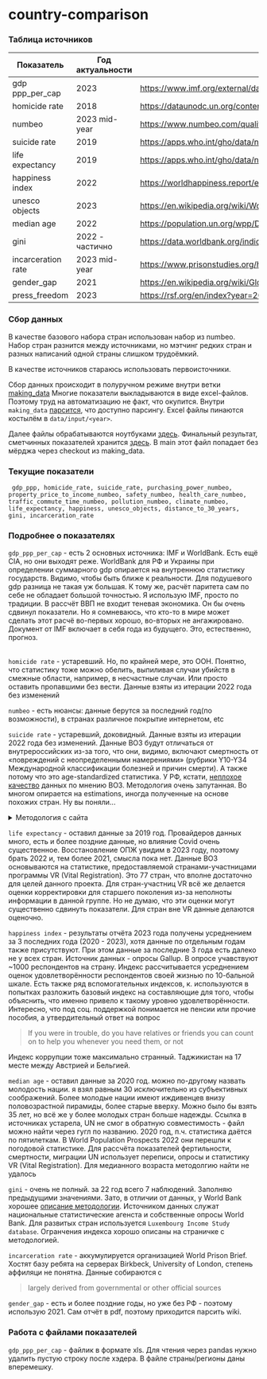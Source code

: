 # country-comparison

### Таблица источников

| Показатель         | Год актуальности | Источник                                                                                                                       |
|--------------------|------------------|--------------------------------------------------------------------------------------------------------------------------------|
| gdp ppp_per_cap    | 2023             | https://www.imf.org/external/datamapper/PPPPC@WEO/OEMDC/ADVEC/WEOWORLD                                                         |
| homicide rate      | 2018             | https://dataunodc.un.org/content/homicide-rate-option-2                                                                        |
| numbeo             | 2023 mid-year    | https://www.numbeo.com/quality-of-life/rankings_by_country.jsp                                                                 |
| suicide rate       | 2019             | https://apps.who.int/gho/data/node.main.MHSUICIDEASDR?lang=en                                                                  |
| life expectancy    | 2019             | https://apps.who.int/gho/data/node.main.688                                                                                    |
| happiness index    | 2022             | https://worldhappiness.report/ed/2023/#appendices-and-data                                                                     |
| unesco objects     | 2023             | https://en.wikipedia.org/wiki/World_Heritage_Sites_by_country                                                                  |
| median age         | 2022             | https://population.un.org/wpp/Download/Files/1_Indicators%20(Standard)/EXCEL_FILES/1_Population/WPP2019_POP_F05_MEDIAN_AGE.xlsx |
| gini               | 2022 - частично  | https://data.worldbank.org/indicator/SI.POV.GINI/                                                                              |
| incarceration rate | 2023 mid-year    | https://www.prisonstudies.org/highest-to-lowest/prison_population_rate?field_region_taxonomy_tid=All                           |
| gender_gap         | 2021             | https://en.wikipedia.org/wiki/Global_Gender_Gap_Report                                                                                                                     |
| press_freedom      | 2023             | https://rsf.org/en/index?year=2023                                                                                                                              |



### Сбор данных

В качестве базового набора стран использован набор из numbeo. Набор стран разнится между источниками, 
но мэтчинг редких стран и разных написаний одной страны слишком трудоёмкий.

В качестве источников стараюсь использовать первоисточники. 

Сбор данных происходит в полуручном режиме внутри ветки
[making_data](https://github.com/PVGorshenin/country_comparison/tree/making_data)
Многие показатели выкладываются в виде excel-файлов. Поэтому труд на автоматизацию не факт, что окупится.
Внутри `making_data` [парсится](https://github.com/PVGorshenin/country_comparison/tree/making_data/get_data/parse), что доступно парсингу.
Excel файлы пинаются костылём в `data/input/<year>`.

Далее файлы обрабатываются ноутбуками 
[здесь](https://github.com/PVGorshenin/country_comparison/tree/making_data/processing).
Финальный результат, сметчинных показателей хранится 
[здесь](https://github.com/PVGorshenin/country_comparison/blob/making_data/data/result/mega_table.csv). 
В main этот файл попадает без мёрджа через checkout из making_data.



### Текущие показатели

`
gdp_ppp, homicide_rate, suicide_rate, purchasing_power_numbeo, property_price_to_income_numbeo,
safety_numbeo, health_care_numbeo, traffic_commute_time_numbeo, pollution_numbeo, climate_numbeo, 
life_expectancy, happiness, unesco_objects, distance_to_30_years, gini, incarceration_rate`


### Подробнее о показателях

`gdp_ppp_per_cap` - есть 2 основных источника: IMF и WorldBank. Есть ещё CIA, но они выходят реже. WorldBank для РФ и
Украины при определении суммарного gdp опирается на внутреннюю статистику государств.
Видимо, чтобы быть ближе к реальности. Для подушевого gdp разница не такая уж большая. К тому же, расчёт паритета сам
по себе не обладает большой точностью. Я использую IMF, просто по традиции.
В рассчёт ВВП не входит теневая экономика. Он бы очень сдвинул показатели. Но я сомневаюсь, что кто-то в мире
может сделать этот расчё во-первых хорошо, во-вторых не ангажировано. 
Документ от IMF включает в себя года из будущего. Это, естественно, прогноз.<br><br>

`homicide rate` - устаревший. Но, по крайней мере, это ООН. Понятно, что статистику тоже можно обелить, выпиливая
случаи убийств в смежные области, например, в несчастные случаи. Или просто оставить пропавшими без вести.
Данные взяты из итерации 2022 года без изменений

`numbeo` - есть нюансы: данные берутся за последний год(по возможности), в странах различное покрытие интернетом, etc

`suicide rate` - устаревший, доковидный. Данные взяты из итерации 2022 года без изменений. Данные ВОЗ будут отличаться от
внутрероссийских из-за того, что они, видимо, включают смертность от «повреждений с неопределенными намерениями» 
(рубрики Y10-Y34 Международной классификации болезней и причин смерти). А также потому что это age-standardized статистика.
У РФ, кстати, [неплохое качество](https://www.who.int/teams/mental-health-and-substance-use/data-research/suicide-data-quality)
данных по мнению ВОЗ. 
Методология очень запутанная. Во многом опирается на estimations, иногда полученные на основе похожих стран.
Ну вы поняли...

<details><summary>Методология с сайта</summary>

Method of estimation:
The estimates are derived from the WHO Global Health Estimates (GHE) 2015. 
Detailed methods are available here, and summarized below. All-cause mortality rates by age and sex for WHO Member States
are derived from life tables which draw on UN World Population Prospects 2015 revision, 
recent and unpublished analyses of all-cause and HIV mortality for countries with high HIV prevalence,
vital registration data, and estimates of child mortality from UN Inter-agency Group for Child Mortality Estimation. 
Cause-of-death distributions are estimated from death registration data when available; 
assessed and adjusted for completeness and ill-defined categories. 
Selected specific causes are based on WHO and UN Interagency estimation processes, which made use of epidemiological studies, 
disease registers and notifications systems. Other causes of death for populations without useable death-registration 
data are estimated, drawing on updated IHME single-cause analyses from the Global Burden of Disease (GBD) 2015 study,
which made use of available death registration data as well as other sources of information on deaths,
covariate regression modelling, and patterns of causes of death for similar countries. These estimates represent the best 
estimates of WHO, computed using standard categories, definitions and methods to ensure cross-country comparability,
and may not be the same as official national estimates. 
Due to changes in input data and methods, GHE2015 are not comparable to previously published WHO estimates. 
</details>

`life expectancy` - оставил данные за 2019 год. Провайдеров данных много, есть и более поздние данные, но влияние Covid
очень существенное. Восстановление ОПЖ увидим в 2023 году, поэтому брать 2022 и, тем более 2021, смысла пока нет. Данные
ВОЗ основываются на статистике, предоставляемой странами-участницами программы VR (Vital Registration). Это 77 стран, 
что вполне достаточно для целей данного проекта. Для стран-участниц VR всё же делается оценки корректировки для старшего 
поколения из-за неполноты информации в данной группе. Но не думаю, что эти оценки могут существенно сдвинуть показатели.
Для стран вне VR данные делаются оценочно. 

`happiness index` - результаты отчёта 2023 года получены усреднением за 3 последних года (2020 - 2023),
хотя данные по отдельным годам также присутствуют. При этом данные за последние 3 года есть далеко не у всех стран.
Источник данных - опросы Gallup. В опросе учавствуют ~1000 респондентов на страну. 
Индекс рассчитывается усреднением оценок удовлетворённости респондентов своей жизнью по 10-бальной шкале. Есть также
ряд вспомогательных индексов, к. используются в попытках разложить базовый индекс на составляющие для того, чтобы 
объяснить, что именно привело к такому уровню удовлетворённости. Интересно, что под соц. поддержкой понимается не
пенсии или прочие пособия, а утвердительный ответ на вопрос
> If you were in trouble, do you have relatives or friends you can count on to help you whenever you need them, or not

Индекс коррупции тоже максимально странный. Таджикистан на 17 месте между Австрией и Бельгией.

`median age` - оставил данные за 2020 год. можно по-другому назвать молодость нации.
я взял равным 30 исключительно из субъективных соображений. Более молодые нации имеют иждивенцев внизу
половозрастной пирамиды, более старые вверху. Можно было бы взять 35 лет, но всё же у более молодых стран больше надежды.
Ссылка в источниках устарела, UN не смог в обратную совместимость - файл можно найти через гугл по названию. 2020 год, 
п.ч. статистика даётся по пятилеткам. В World Population Prospects 2022 они перешли к погодовой статистике. Для рассчёта
показателей фертильности, смертности, миграции UN использует переписи, опросы и статистику VR (Vital Registration).
Для медианного возраста методолгию найти не удалось 

`gini` - очень не полный. за 22 год всего 7 наблюдений. Заполняю предыдущими значениями. Зато, в отличии от данных,
у World Bank хорошее [описание методологии](https://databank.worldbank.org/metadataglossary/gender-statistics/series/SI.POV.GINI).
Источником данных служат национальные статистические агенста и собственные опросы World Bank. Для развитых стран 
используется `Luxembourg Income Study database`. Огранчения индекса хорошо описаны на страничке с методологией.

`incarceration rate` - аккумулируется организацией World Prison Brief. Хостят базу ребята на серверах 
Birkbeck, University of London, степень аффиляци не понятна. Данные собираются с
> largely derived from governmental or other official sources

`gender_gap` - есть и более поздние годы, но уже без РФ - поэтому использую 2021. Сам отчёт в pdf, поэтому приходится
парсить wiki.

### Работа с файлами показателей

`gdp_ppp_per_cap` - файлик в формате xls. Для чтения через pandas нужно удалить пустую строку после хэдера. 
В файле страны/регионы даны вперемешку.





